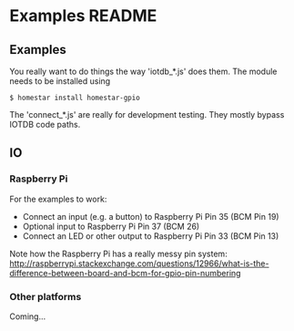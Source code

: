 # Examples README

## Examples

You really want to do things the way 'iotdb_*.js' does them.
The module needs to be installed using

    $ homestar install homestar-gpio

The 'connect_*.js' are really for development testing. 
They mostly bypass IOTDB code paths.

## IO
### Raspberry Pi

For the examples to work:

* Connect an input (e.g. a button) to Raspberry Pi Pin 35 (BCM Pin 19)
* Optional input to Raspberry Pi Pin 37 (BCM 26)
* Connect an LED or other output to Raspberry Pi Pin 33 (BCM Pin 13)

Note how the Raspberry Pi has a really messy pin system:
http://raspberrypi.stackexchange.com/questions/12966/what-is-the-difference-between-board-and-bcm-for-gpio-pin-numbering

### Other platforms

Coming…
